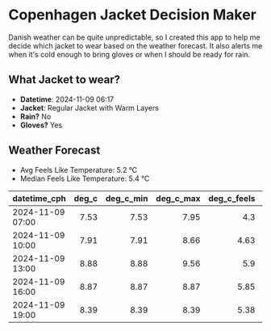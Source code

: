 
# Copenhagen Jacket Decision Maker

Danish weather can be quite unpredictable, so I created this app to help me decide which jacket to wear based on the weather forecast. 
It also alerts me when it's cold enough to bring gloves or when I should be ready for rain.

## What Jacket to wear?

- **Datetime**: 2024-11-09 06:17
- **Jacket**: Regular Jacket with Warm Layers
- **Rain?** No
- **Gloves?** Yes

## Weather Forecast
- Avg Feels Like Temperature: 5.2 °C
- Median Feels Like Temperature: 5.4 °C

| datetime_cph     |   deg_c |   deg_c_min |   deg_c_max |   deg_c_feels | weather   | wind   | rain   |
|:-----------------|--------:|------------:|------------:|--------------:|:----------|:-------|:-------|
| 2024-11-09 07:00 |    7.53 |        7.53 |        7.95 |          4.3  | Clouds    | Medium | None   |
| 2024-11-09 10:00 |    7.91 |        7.91 |        8.66 |          4.63 | Clouds    | Medium | None   |
| 2024-11-09 13:00 |    8.88 |        8.88 |        9.56 |          5.9  | Clouds    | Medium | None   |
| 2024-11-09 16:00 |    8.87 |        8.87 |        8.87 |          5.85 | Clouds    | Medium | None   |
| 2024-11-09 19:00 |    8.39 |        8.39 |        8.39 |          5.38 | Clouds    | Medium | None   |
        